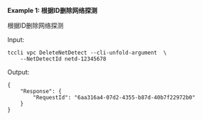 **Example 1: 根据ID删除网络探测**

根据ID删除网络探测

Input: 

```
tccli vpc DeleteNetDetect --cli-unfold-argument  \
    --NetDetectId netd-12345678
```

Output: 
```
{
    "Response": {
        "RequestId": "6aa316a4-07d2-4355-b87d-40b7f22972b0"
    }
}
```

